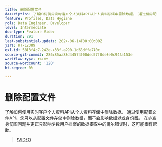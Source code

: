 ```yaml
---
title: 删除配置文件
description: 了解如何使用实时客户个人资料API从个人资料存储中删除数据。 通过使用配置文件API，您可以从配置文件存储中删除数据，而不会影响数据湖或身份图。 在排查身份图问题并更正只影响少数用户档案的数据摄取中的偶尔错误时，这可能很有帮助。
feature: Profiles, Data Hygiene
role: Data Engineer, Developer
level: Intermediate
doc-type: Feature Video
duration: 291
last-substantial-update: 2024-06-14T00:00:00Z
jira: KT-12389
exl-id: 5813f4c7-242e-433f-a790-1d68dffa740c
source-git-commit: 286c85aa88d44574f00ded67f0de8e0c945a153e
workflow-type: tm+mt
source-wordcount: '120'
ht-degree: 0%

---
```


# 删除配置文件

了解如何使用实时客户个人资料API从个人资料存储中删除数据。 通过使用配置文件API，您可以从配置文件存储中删除数据，而不会影响数据湖或身份图。 在排查身份图问题并更正只影响少数用户档案的数据摄取中的偶尔错误时，这可能很有帮助。

>[!VIDEO](https://video.tv.adobe.com/v/3429807/?learn=on&enablevpops)
